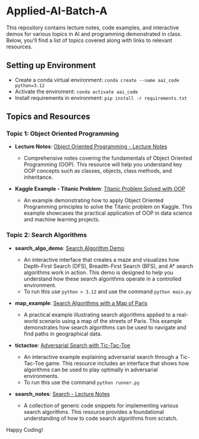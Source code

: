 # Applied-AI-Batch-A

This repository contains lecture notes, code examples, and interactive demos for various topics in AI and programming demonstrated in class. 
Below, you'll find a list of topics covered along with links to relevant resources.

## Setting up Environment 
- Create a conda virtual environment: `conda create --name aai_code python=3.12`
- Activate the enviroment: `conda activate aai_code`
- Install requirements in environment: `pip install -r requirements.txt`

## Topics and Resources

### Topic 1: Object Oriented Programming

- **Lecture Notes**: [Object Oriented Programming - Lecture Notes](https://github.com/yash161101/Applied-AI-Batch-A/blob/main/oops/oop_notes.ipynb)
  - Comprehensive notes covering the fundamentals of Object Oriented Programming (OOP). This resource will help you understand key OOP concepts such as classes, objects, class methods, and inheritance.

- **Kaggle Example - Titanic Problem**: [Titanic Problem Solved with OOP](https://www.kaggle.com/code/yash161101/topic-1-object-oriented-programming)
  - An example demonstrating how to apply Object Oriented Programming principles to solve the Titanic problem on Kaggle. This example showcases the practical application of OOP in data science and machine learning projects.

### Topic 2: Search Algorithms

- **search_algo_demo**: [Search Algorithm Demo](https://github.com/yash161101/Applied-AI-Batch-A/tree/main/search/search_algo_demo)
  - An interactive interface that creates a maze and visualizes how Depth-First Search (DFS), Breadth-First Search (BFS), and A* search algorithms work in action. This demo is designed to help you understand how these search algorithms operate in a controlled environment.
  - To run this use `python > 3.12` and use the command `python main.py`

- **map_example**: [Search Algorithms with a Map of Paris](https://github.com/yash161101/Applied-AI-Batch-A/tree/main/search/map_example)
  - A practical example illustrating search algorithms applied to a real-world scenario using a map of the streets of Paris. This example demonstrates how search algorithms can be used to navigate and find paths in geographical data.

- **tictactoe**: [Adversarial Search with Tic-Tac-Toe](https://github.com/yash161101/Applied-AI-Batch-A/tree/main/search/tictactoe)
  - An interactive example explaining adversarial search through a Tic-Tac-Toe game. This resource includes an interface that shows how algorithms can be used to play optimally in adversarial environments.
  - To run this use the command `python runner.py`

- **search_notes**: [Search - Lecture Notes](https://github.com/yash161101/Applied-AI-Batch-A/blob/main/search/search_notes.ipynb)
  - A collection of generic code snippets for implementing various search algorithms. This resource provides a foundational understanding of how to code search algorithms from scratch.

Happy Coding!
